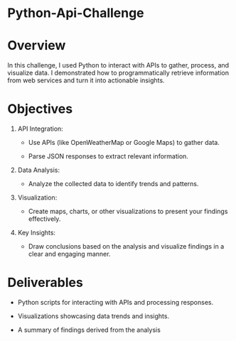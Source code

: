 # Python-Api-Challenge


# Overview
In this challenge, I used Python to interact with APIs to gather, process, and visualize data. I demonstrated how to programmatically retrieve information from web services and turn it into actionable insights.

# Objectives
   1.  API Integration:

        * Use APIs (like OpenWeatherMap or Google Maps) to gather data.

        * Parse JSON responses to extract relevant information.

   2.  Data Analysis:

        * Analyze the collected data to identify trends and patterns.


   3.  Visualization:
        * Create maps, charts, or other visualizations to present your findings effectively.

   4.  Key Insights:
        * Draw conclusions based on the analysis and visualize findings in a clear and engaging manner.

# Deliverables

* Python scripts for interacting with APIs and processing responses.

* Visualizations showcasing data trends and insights.

* A summary of findings derived from the analysis
